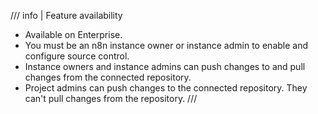 /// info | Feature availability
* Available on Enterprise.
* You must be an n8n instance owner or instance admin to enable and configure source control.
* Instance owners and instance admins can push changes to and pull changes from the connected repository.
* Project admins can push changes to the connected repository. They can't pull changes from the repository.
///
